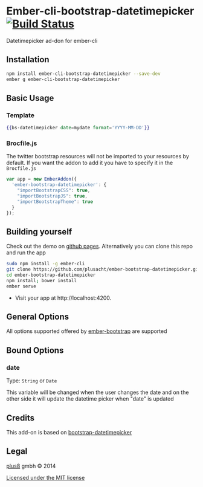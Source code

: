 # Ember-cli-bootstrap-datetimepicker [![Build Status](https://travis-ci.org/plusacht/ember-cli-bootstrap-datetimepicker.svg)](https://travis-ci.org/plusacht/ember-cli-bootstrap-datetimepicker)

Datetimepicker ad-don for ember-cli



## Installation ##

```bash
npm install ember-cli-bootstrap-datetimepicker --save-dev
ember g ember-cli-bootstrap-datetimepicker
```

## Basic Usage

### Template
```handlebars
{{bs-datetimepicker date=mydate format='YYYY-MM-DD'}}
```

### Brocfile.js ###
The twitter bootstrap resources will not be imported to your resources by default. If you want the addon to add it you have to specify it in the `Brocfile.js`

```javascript
var app = new EmberAddon({
  'ember-bootstrap-datetimepicker': {
    "importBootstrapCSS": true,
    "importBootstrapJS": true,
    "importBootstrapTheme": true
  }
});
```

## Building yourself ##
Check out the demo on [github pages](http://plusacht.github.io/ember-bootstrap-datetimepicker/ "Bootstrap datetimepicker").
Alternatively you can clone this repo and run the app

```bash
sudo npm install -g ember-cli
git clone https://github.com/plusacht/ember-bootstrap-datetimepicker.git
cd ember-bootstrap-datetimepicker
npm install; bower install
ember serve
```
* Visit your app at http://localhost:4200.

## General Options ##
All options supported offered by [ember-bootstrap](http://eonasdan.github.io/bootstrap-datetimepicker/ "Bootstrap datetimepicker") are supported

## Bound Options ##

### date ###
Type: `String` or `Date`

This variable will be changed when the user changes the date and on the other side it will update the datetime picker when "date" is updated

## Credits ##

This add-on is based on [bootstrap-datetimepicker](http://eonasdan.github.io/bootstrap-datetimepicker/ "Bootstrap datetimepicker")

## Legal ##

[plus8](http://plus8.ch) gmbh &copy; 2014

[Licensed under the MIT license](http://www.opensource.org/licenses/mit-license.php)
